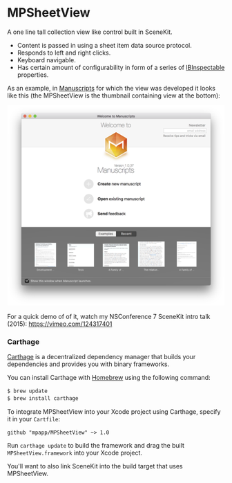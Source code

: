 # MPSheetView

A one line tall collection view like control built in SceneKit. 

- Content is passed in using a sheet item data source protocol.
- Responds to left and right clicks.
- Keyboard navigable.
- Has certain amount of configurability in form of a series of [IBInspectable](http://nshipster.com/ibinspectable-ibdesignable/) properties.

As an example, in [Manuscripts](http://manuscriptsapp.com) for which the view was developed it looks like this (the MPSheetView is the thumbnail containing view at the bottom):

![An example MPSheetView](./example.png)

For a quick demo of of it, watch my NSConference 7 SceneKit intro talk (2015): https://vimeo.com/124317401

### Carthage

[Carthage](https://github.com/Carthage/Carthage) is a decentralized dependency manager that builds your dependencies and provides you with binary frameworks.

You can install Carthage with [Homebrew](http://brew.sh/) using the following command:

```bash
$ brew update
$ brew install carthage
```

To integrate MPSheetView into your Xcode project using Carthage, specify it in your `Cartfile`:

```ogdl
github "mpapp/MPSheetView" ~> 1.0
```

Run `carthage update` to build the framework and drag the built `MPSheetView.framework` into your Xcode project.

You'll want to also link SceneKit into the build target that uses MPSheetView.
